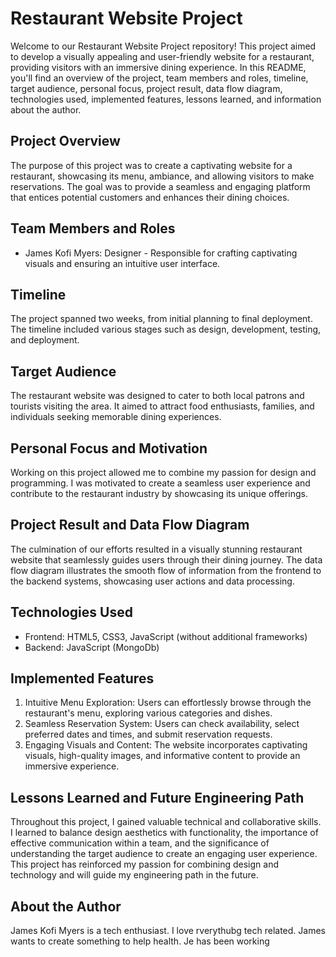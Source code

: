 # Restaurant Website Project

Welcome to our Restaurant Website Project repository! This project aimed to develop a visually appealing and user-friendly website for a restaurant, providing visitors with an immersive dining experience. In this README, you'll find an overview of the project, team members and roles, timeline, target audience, personal focus, project result, data flow diagram, technologies used, implemented features, lessons learned, and information about the author.

## Project Overview
The purpose of this project was to create a captivating website for a restaurant, showcasing its menu, ambiance, and allowing visitors to make reservations. The goal was to provide a seamless and engaging platform that entices potential customers and enhances their dining choices.

## Team Members and Roles
- James Kofi Myers: Designer - Responsible for crafting captivating visuals and ensuring an intuitive user interface.

## Timeline
The project spanned two weeks, from initial planning to final deployment. The timeline included various stages such as design, development, testing, and deployment.

## Target Audience
The restaurant website was designed to cater to both local patrons and tourists visiting the area. It aimed to attract food enthusiasts, families, and individuals seeking memorable dining experiences.

## Personal Focus and Motivation
Working on this project allowed me to combine my passion for design and programming. I was motivated to create a seamless user experience and contribute to the restaurant industry by showcasing its unique offerings.

## Project Result and Data Flow Diagram
The culmination of our efforts resulted in a visually stunning restaurant website that seamlessly guides users through their dining journey. The data flow diagram illustrates the smooth flow of information from the frontend to the backend systems, showcasing user actions and data processing.


## Technologies Used
- Frontend: HTML5, CSS3, JavaScript (without additional frameworks)
- Backend: JavaScript (MongoDb)

## Implemented Features
1. Intuitive Menu Exploration: Users can effortlessly browse through the restaurant's menu, exploring various categories and dishes.
2. Seamless Reservation System: Users can check availability, select preferred dates and times, and submit reservation requests.
3. Engaging Visuals and Content: The website incorporates captivating visuals, high-quality images, and informative content to provide an immersive experience.

## Lessons Learned and Future Engineering Path
Throughout this project, I gained valuable technical and collaborative skills. I learned to balance design aesthetics with functionality, the importance of effective communication within a team, and the significance of understanding the target audience to create an engaging user experience. This project has reinforced my passion for combining design and technology and will guide my engineering path in the future.

## About the Author
James Kofi Myers is a tech enthusiast. I love rverythubg tech related. James wants to create something to help health. Je has been working 


